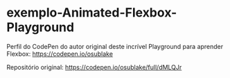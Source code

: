 # exemplo-Animated-Flexbox-Playground
 
Perfil do CodePen do autor original deste incrível Playground para aprender Flexbox: https://codepen.io/osublake  

Repositório original: https://codepen.io/osublake/full/dMLQJr
